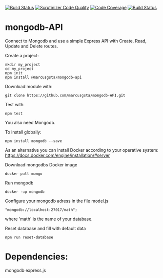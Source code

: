 [![Build Status](https://travis-ci.org/marcusgsta/mongodb-API.svg?branch=master)](https://travis-ci.org/marcusgsta/mongodb-API)
[![Scrutinizer Code Quality](https://scrutinizer-ci.com/g/marcusgsta/mongodb-API/badges/quality-score.png?b=master)](https://scrutinizer-ci.com/g/marcusgsta/mongodb-API/?branch=master)
[![Code Coverage](https://scrutinizer-ci.com/g/marcusgsta/mongodb-API/badges/coverage.png?b=master)](https://scrutinizer-ci.com/g/marcusgsta/mongodb-API/?branch=master)
[![Build Status](https://scrutinizer-ci.com/g/marcusgsta/mongodb-API/badges/build.png?b=master)](https://scrutinizer-ci.com/g/marcusgsta/mongodb-API/build-status/master)
# mongodb-API

Connect to Mongodb and use a simple Express API with Create, Read, Update and Delete routes.


Create a project:
```
mkdir my_project
cd my_project
npm init
npm install @marcusgsta/mongodb-api
```


Download module with:
```
git clone https://github.com/marcusgsta/mongodb-API.git
```

Test with
```
npm test
```

You also need Mongodb.

To install globally:
```
npm install mongodb --save
```

As an alternative you can install Docker according to your operative system:
https://docs.docker.com/engine/installation/#server

Download mongodbs Docker image
```
docker pull mongo
```

Run mongodb
```
docker -up mongodb
```

Configure your mongodb adress in the file model.js
```
"mongodb://localhost:27017/math";
```
where 'math' is the name of your database.


Reset database and fill with default data
```
npm run reset-database
```

# Dependencies:
mongodb
express.js
